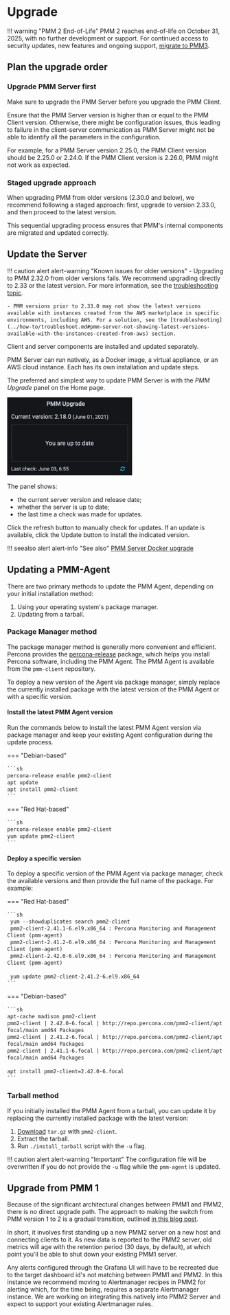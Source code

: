 # Upgrade

!!! warning "PMM 2 End-of-Life" 
    PMM 2 reaches end-of-life on October 31, 2025, with no further development or support. For continued access to security updates, new features and ongoing support, [migrate to PMM3](https://docs.percona.com/percona-monitoring-and-management/3/pmm-upgrade/migrating_from_pmm_2.html).

## Plan the upgrade order

### Upgrade PMM Server first

Make sure to upgrade the PMM Server before you upgrade the PMM Client.
    
Ensure that the PMM Server version is higher than or equal to the PMM Client version. Otherwise, there might be configuration issues, thus leading to failure in the client-server communication as PMM Server might not be able to identify all the parameters in the configuration.

For example, for a PMM Server version 2.25.0, the PMM Client version should be 2.25.0 or 2.24.0. If the PMM Client version is 2.26.0, PMM might not work as expected.

### Staged upgrade approach

When upgrading PMM from older versions (2.30.0 and below), we recommend following a staged approach: first, upgrade to version 2.33.0, and then proceed to the latest version. 

This sequential upgrading process ensures that PMM's internal components are migrated and updated correctly.

## Update the Server

!!! caution alert alert-warning "Known issues for older versions"
    - Upgrading to PMM 2.32.0 from older versions fails. We recommend upgrading directly to 2.33 or the latest version. For more information, see the [troubleshooting topic](../how-to/troubleshoot.md#pmm-server-fails-while-upgrading).

    - PMM versions prior to 2.33.0 may not show the latest versions available with instances created from the AWS marketplace in specific environments, including AWS. For a solution, see the [troubleshooting](../how-to/troubleshoot.md#pmm-server-not-showing-latest-versions-available-with-the-instances-created-from-aws) section.

Client and server components are installed and updated separately.

PMM Server can run natively, as a Docker image, a virtual appliance, or an AWS cloud instance. Each has its own installation and update steps.

The preferred and simplest way to update PMM Server is with the *PMM Upgrade* panel on the Home page.

![!image](../images/PMM_Home_Dashboard_Panels_Upgrade.jpg)

The panel shows:

- the current server version and release date;
- whether the server is up to date;
- the last time a check was made for updates.

Click the refresh button to manually check for updates. If an update is available, click the Update button to install the indicated version.

!!! seealso alert alert-info "See also"
    [PMM Server Docker upgrade](../setting-up/server/docker.md#upgrade)

## Updating a PMM-Agent

There are two primary methods to update the PMM Agent, depending on your initial installation method:

1. Using your operating system's package manager.
2. Updating from a tarball.

### Package Manager method

The package manager method is generally more convenient and efficient. Percona provides the [percona-release](https://docs.percona.com/percona-software-repositories/installing.html) package, which helps you install Percona software, including the PMM Agent. The PMM Agent is available from the `pmm-client` repository.

To deploy a new version of the Agent via package manager, simply replace the currently installed package with the latest version of the PMM Agent or with a specific version.

#### Install the latest PMM Agent version

Run the commands below to install the latest PMM Agent version via package manager and keep your existing Agent configuration during the update process.

=== "Debian-based"

    ```sh
    percona-release enable pmm2-client
    apt update
    apt install pmm2-client
    ```

=== "Red Hat-based"

    ```sh
    percona-release enable pmm2-client
    yum update pmm2-client
    ```

#### Deploy a specific version

To deploy a specific version of the PMM Agent via package manager, check the available versions and then provide the full name of the package. For example:

=== "Red Hat-based"

    ```sh
     yum --showduplicates search pmm2-client
     pmm2-client-2.41.1-6.el9.x86_64 : Percona Monitoring and Management Client (pmm-agent)
     pmm2-client-2.41.2-6.el9.x86_64 : Percona Monitoring and Management Client (pmm-agent)
     pmm2-client-2.42.0-6.el9.x86_64 : Percona Monitoring and Management Client (pmm-agent)

     yum update pmm2-client-2.41.2-6.el9.x86_64
    ```

=== "Debian-based"

    ```sh
    apt-cache madison pmm2-client
    pmm2-client | 2.42.0-6.focal | http://repo.percona.com/pmm2-client/apt focal/main amd64 Packages
    pmm2-client | 2.41.2-6.focal | http://repo.percona.com/pmm2-client/apt focal/main amd64 Packages
    pmm2-client | 2.41.1-6.focal | http://repo.percona.com/pmm2-client/apt focal/main amd64 Packages

    apt install pmm2-client=2.42.0-6.focal
    ```

### Tarball method

If you initially installed the PMM Agent from a tarball, you can update it by replacing the currently installed package with the latest version:

 1. [Download](https://www.percona.com/downloads) `tar.gz` with `pmm2-client`.
 2. Extract the tarball.
 3. Run `./install_tarball` script with the `-u` flag.

!!! caution alert alert-warning "Important"
    The configuration file will be overwritten if you do not provide the `-u` flag while the `pmm-agent` is updated.

## Upgrade from PMM 1

Because of the significant architectural changes between PMM1 and PMM2, there is no direct upgrade path. The approach to making the switch from PMM version 1 to 2 is a gradual transition, outlined [in this blog post](https://www.percona.com/blog/2019/11/27/running-pmm1-and-pmm2-clients-on-the-same-host/).

In short, it involves first standing up a new PMM2 server on a new host and connecting clients to it. As new data is reported to the PMM2 server, old metrics will age with the retention period (30 days, by default), at which point you'll be able to shut down your existing PMM1 server.

Any alerts configured through the Grafana UI will have to be recreated due to the target dashboard id's not matching between PMM1 and PMM2.  In this instance we recommend moving to Alertmanager recipes in PMM2 for alerting which, for the time being, requires a separate Alertmanager instance. We are working on integrating this natively into PMM2 Server and expect to support your existing Alertmanager rules.